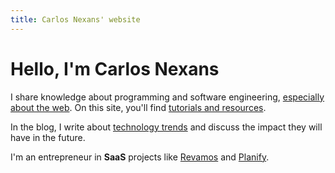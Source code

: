 ```yaml
---
title: Carlos Nexans' website
---
```


# Hello, I'm Carlos Nexans

<div class="home-content">

I share knowledge about programming and software engineering, [especially about the web](/en/articles/what-makes-web-special). On this site, you'll find [tutorials and resources](/en/tutorials).

In the blog, I write about [technology trends](/en/articles/new-technological-era-without-code) and discuss the impact they will have in the future.

I'm an entrepreneur in **SaaS** projects like [Revamos](https://revamos.com.ar) and [Planify](https://planify.la).

</div>